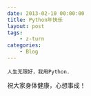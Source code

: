 ```yaml
---
date: 2013-02-10 00:00:00
title: Python年快乐
layout: post
tags:
    - z-turn
categories:
    - Blog
---
```

    人生无限好，我用Python.

祝大家身体健康，心想事成！
